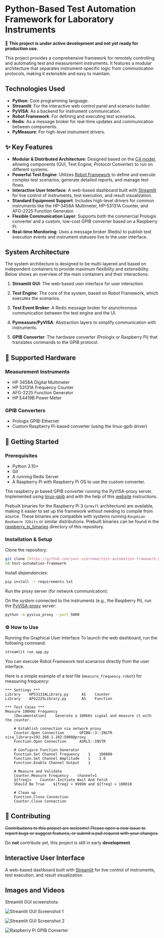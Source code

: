 # Python-Based Test Automation Framework for Laboratory Instruments

🚧 **This project is under active development and not yet ready for production use.**

This project provides a comprehensive framework for remotely controlling and automating test and measurement instruments. It features a modular architecture that separates instrument-specific logic from communication protocols, making it extensible and easy to maintain.

## Technologies Used

-   **Python**: Core programming language.
-   **Streamlit**: For the interactive web control panel and scenario builder.
-   **PyVISA**: As a backend for instrument communication.
-   **Robot Framework**: For defining and executing test scenarios.
-   **Redis**: As a message broker for real-time updates and communication between components.
-   **PyMeasure**: For high-level instrument drivers.


## ✨ Key Features

- **Modular & Distributed Architecture**: Designed based on the [C4 model](https://github.com/ILoveBacteria/test-instrument-automation/tree/master/C4%20model), allowing components (GUI, Test Engine, Protocol Converter) to run on different systems.
- **Powerful Test Engine**: Utilizes [Robot Framework](https://github.com/robotframework/robotframework) to define and execute complex test scenarios, generate detailed reports, and manage test flows.
- **Interactive User Interface**: A web-based dashboard built with [Streamlit](https://streamlit.io/) for live control of instruments, test execution, and result visualization.
- **Standard Equipment Support**: Includes high-level drivers for common instruments like the HP-3458A Multimeter, HP-53131A Counter, and AFG-2225 Function Generator.
- **Flexible Communication Layer**: Supports both the commercial Prologix converter and a custom, low-cost GPIB converter based on a Raspberry Pi.
- **Real-time Monitoring**: Uses a message broker (Redis) to publish test execution events and instrument statuses live to the user interface.


## System Architecture

The system architecture is designed to be multi-layered and based on independent containers to provide maximum flexibility and extensibility. Below shows an overview of the main containers and their interactions:

1. **Streamlit GUI**: The web-based user interface for user interaction.

2. **Test Engine**: The core of the system, based on Robot Framework, which executes the scenarios.

3. **Test Event Broker**: A Redis message broker for asynchronous communication between the test engine and the UI.

4. **Pymeasure/PyVISA**: Abstraction layers to simplify communication with instruments.

5. **GPIB Converter**: The hardware converter (Prologix or Raspberry Pi) that translates commands to the GPIB protocol.


## 🔌 Supported Hardware

### Measurement Instruments

- HP 3458A Digital Multimeter
- HP 53131A Frequency Counter
- AFG-2225 Function Generator
- HP E4419B Power Meter

### GPIB Converters

- Prologix GPIB-Ethernet
- Custom Raspberry Pi-based converter (using the linux-gpib driver)

## 🚀 Getting Started

### Prerequisites

- Python 3.10+
- Git
- A running Redis Server
- A Raspberry Pi with Raspberry Pi OS to use the custom converter.

The raspberry pi based GPIB converter running the PyVISA-proxy server. Implemented using [linux-gpib](https://github.com/coolshou/linux-gpib) and with the help of this [website](https://www.hackster.io/lightside-instruments/the-gpib4pi-gpib-for-raspberry-pi-shield-4b3e9a) instructions.

Prebuilt binaries for the Raspberry Pi 3 (`armv7l` architecture) are available, making it easier to set up the framework without needing to compile from source. These binaries are compatible with systems running `Raspbian Bookworm 32bits` or similar distributions. Prebuilt binaries can be found in the [raspberry_pi_binaries](https://github.com/ILoveBacteria/test-instrument-automation/tree/master/raspberry_pi_binaries) directory of this repository.

### Installation & Setup

Clone the repository:

```bash
git clone [https://github.com/your-username/test-automation-framework.git](https://github.com/your-username/test-automation-framework.git)
cd test-automation-framework
```

Install dependencies:

```bash
pip install -r requirements.txt
```

Run the proxy server (for network communication):

On the system connected to the instruments (e.g., the Raspberry Pi), run the [PyVISA-proxy](https://github.com/casabre/pyvisa-proxy) server:

```bash
python -m pyvisa_proxy --port 5000
```

### ⚙️ How to Use

Running the Graphical User Interface
To launch the web dashboard, run the following command:

```bash
streamlit run app.py
```

You can execute Robot Framework test scenarios directly from the user interface.

Here is a simple example of a test file (`measure_frequency.robot`) for measuring frequency:

```robot
*** Settings ***
Library    HP53131ALibrary.py      AS    Counter
Library    AFG2225Library.py       AS    Function

*** Test Cases ***
Measure 100kHz Frequency
    [Documentation]    Generate a 100kHz signal and measure it with the counter.
    
    # Establish connection via network proxy
    Counter.Open Connection       GPIB0::3::INSTR    visa_library=192.168.1.102:5000@proxy
    Function.Open Connection      ASRL5::INSTR
    
    # Configure Function Generator
    Function.Set Channel Frequency    1    100000
    Function.Set Channel Amplitude    1    1.0
    Function.Enable Channel Output    1
    
    # Measure and Validate
    Counter.Measure Frequency    channel=1
    ${freq}=    Counter.Initiate Wait And Fetch
    Should Be True    ${freq} > 99990 and ${freq} < 100010
    
    # Clean up
    Function.Close Connection
    Counter.Close Connection
```

## 🤝 Contributing

~~Contributions to this project are welcome! Please open a new issue to report bugs or suggest features, or submit a pull request with your changes.~~

Do **not** contribute yet, this project is still in early **development**.

## Interactive User Interface

A web-based dashboard built with [Streamlit](https://streamlit.io/) for live control of instruments, test execution, and result visualization.

## Images and Videos

Streamlit GUI screenshots:

![Streamlit GUI Screenshot 1](https://github.com/ILoveBacteria/test-instrument-automation/blob/master/.github/assets/streamlit-gui-screenshot1.png)

![Streamlit GUI Screenshot 2](https://github.com/ILoveBacteria/test-instrument-automation/blob/master/.github/assets/streamlit-gui-screenshot2.png)

![Raspberry Pi GPIB Converter](https://github.com/ILoveBacteria/test-instrument-automation/blob/master/.github/assets/raspberry_pi_gpib_converter.jpg)
